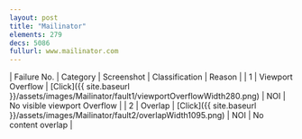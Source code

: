 ```yaml
---
layout: post
title: "Mailinator"
elements: 279
decs: 5086
fullurl: www.mailinator.com
---
```

| Failure No. | Category | Screenshot | Classification | Reason | 
| 1 | Viewport Overflow | [Click]({{ site.baseurl }}/assets/images/Mailinator/fault1/viewportOverflowWidth280.png) | NOI | No visible viewport Overflow |
| 2 | Overlap | [Click]({{ site.baseurl }}/assets/images/Mailinator/fault2/overlapWidth1095.png) | NOI | No content overlap |
